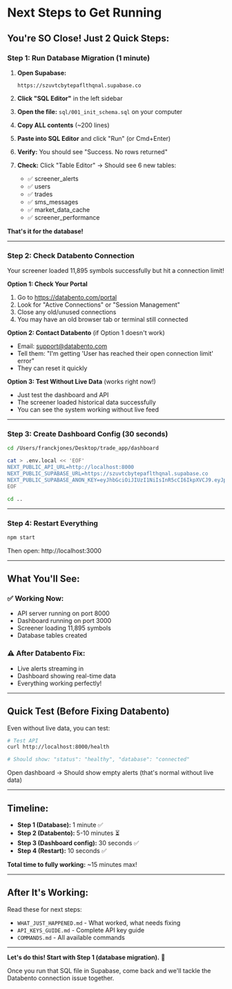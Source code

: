 # Next Steps to Get Running

## You're SO Close! Just 2 Quick Steps:

### Step 1: Run Database Migration (1 minute)

1. **Open Supabase:**
   ```
   https://szuvtcbytepaflthqnal.supabase.co
   ```

2. **Click "SQL Editor"** in the left sidebar

3. **Open the file:** `sql/001_init_schema.sql` on your computer

4. **Copy ALL contents** (~200 lines)

5. **Paste into SQL Editor** and click "Run" (or Cmd+Enter)

6. **Verify:** You should see "Success. No rows returned"

7. **Check:** Click "Table Editor" → Should see 6 new tables:
   - ✅ screener_alerts
   - ✅ users
   - ✅ trades
   - ✅ sms_messages
   - ✅ market_data_cache
   - ✅ screener_performance

**That's it for the database!**

---

### Step 2: Check Databento Connection

Your screener loaded 11,895 symbols successfully but hit a connection limit!

**Option 1: Check Your Portal**
1. Go to https://databento.com/portal
2. Look for "Active Connections" or "Session Management"
3. Close any old/unused connections
4. You may have an old browser tab or terminal still connected

**Option 2: Contact Databento** (if Option 1 doesn't work)
- Email: support@databento.com
- Tell them: "I'm getting 'User has reached their open connection limit' error"
- They can reset it quickly

**Option 3: Test Without Live Data** (works right now!)
- Just test the dashboard and API
- The screener loaded historical data successfully
- You can see the system working without live feed

---

### Step 3: Create Dashboard Config (30 seconds)

```bash
cd /Users/franckjones/Desktop/trade_app/dashboard

cat > .env.local << 'EOF'
NEXT_PUBLIC_API_URL=http://localhost:8000
NEXT_PUBLIC_SUPABASE_URL=https://szuvtcbytepaflthqnal.supabase.co
NEXT_PUBLIC_SUPABASE_ANON_KEY=eyJhbGciOiJIUzI1NiIsInR5cCI6IkpXVCJ9.eyJpc3MiOiJzdXBhYmFzZSIsInJlZiI6InN6dXZ0Y2J5dGVwYWZsdGhxbmFsIiwicm9sZSI6ImFub24iLCJpYXQiOjE3NjExNTYzMDgsImV4cCI6MjA3NjczMjMwOH0.bmSCzvk3iyKQlixYp-r-AoNkXA8UGOI5fH6RfGLGXME
EOF

cd ..
```

---

### Step 4: Restart Everything

```bash
npm start
```

Then open: http://localhost:3000

---

## What You'll See:

### ✅ Working Now:
- API server running on port 8000
- Dashboard running on port 3000
- Screener loading 11,895 symbols
- Database tables created

### ⚠️ After Databento Fix:
- Live alerts streaming in
- Dashboard showing real-time data
- Everything working perfectly!

---

## Quick Test (Before Fixing Databento)

Even without live data, you can test:

```bash
# Test API
curl http://localhost:8000/health

# Should show: "status": "healthy", "database": "connected"
```

Open dashboard → Should show empty alerts (that's normal without live data)

---

## Timeline:

- **Step 1 (Database):** 1 minute ✅
- **Step 2 (Databento):** 5-10 minutes ⏳
- **Step 3 (Dashboard config):** 30 seconds ✅
- **Step 4 (Restart):** 10 seconds ✅

**Total time to fully working:** ~15 minutes max!

---

## After It's Working:

Read these for next steps:
- `WHAT_JUST_HAPPENED.md` - What worked, what needs fixing
- `API_KEYS_GUIDE.md` - Complete API key guide
- `COMMANDS.md` - All available commands

---

**Let's do this! Start with Step 1 (database migration).** 🚀

Once you run that SQL file in Supabase, come back and we'll tackle the Databento connection issue together.
